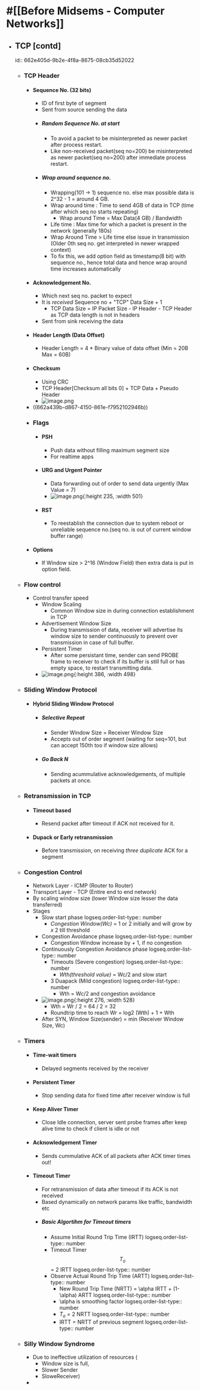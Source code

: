 # #[[Before Midsems - Computer Networks]]
- ## TCP [contd]
  id:: 662e405d-9b2e-4f8a-8675-08cb35d52022
	- ### TCP Header
		- #### Sequence No. (32 bits)
			- ID of first byte of segment
			- Sent from source sending the data
			- ##### Random Sequence No. at start
				- To avoid a packet to be misinterpreted as newer packet after process restart.
				- Like non-received packet(seq no=200) be misinterpreted as newer packet(seq no=200) after immediate process restart.
			- ##### Wrap around sequence no.
				- Wrapping(101 -> 1) sequence no. else max possible data is 2^32 - 1 = around 4 GB.
				- Wrap around time : Time to send 4GB of data in TCP (time after which seq no starts repeating)
					- Wrap around Time = Max Data(4 GB) / Bandwidth
				- Life time : Max time for which a packet is present in the network (generally 180s)
				- Wrap Around Time > Life time else issue in transmission (Older 0th seq no. get interpreted in newer wrapped context)
				- To fix this, we add option field as timestamp(8 bit) with sequence no., hence total data and hence wrap around time increases automatically
		- #### Acknowledgement No.
			- Which next seq no. packet to expect
			- It is _received_ Sequence no + "TCP" Data Size + 1
				- TCP Data Size = IP Packet Size - IP Header - TCP Header as TCP data length is not in headers
			- Sent from sink receiving the data
		- #### Header Length (Data Offset)
			- Header Length = 4 * Binary value of data offset (Min = 20B Max = 60B)
		- #### Checksum
			- Using CRC
			- TCP Header[Checksum all bits 0] + TCP Data + Pseudo Header
			- ![image.png](../assets/image_1714323901892_0.png)
		- ((662a439b-d867-4150-861e-f7952102946b))
		- ### Flags
			- #### PSH
				- Push data without filling maximum segment size
				- For realtime apps
			- #### URG and Urgent Pointer
				- Data forwarding out of order to send data urgently (Max Value = 7)
				- ![image.png](../assets/image_1714328155626_0.png){:height 235, :width 501}
			- #### RST
				- To reestablish the connection due to system reboot or unreliable sequence no.(seq no. is out of current window buffer range)
		- #### Options
			- If Window size > 2^16 (Window Field) then extra data is put in option field.
	- ### Flow control
		- Control transfer speed
			- Window Scaling
				- Common Window size in during connection establishment in TCP
			- Advertisement Window Size
				- During transmission of data, receiver will advertise its window size to sender continuously to prevent over transmission in case of full buffer.
			- Persistent Timer
				- After some persistant time, sender can send PROBE frame to receiver to check if its buffer is still full or has empty space, to restart transmitting data.
			- ![image.png](../assets/image_1714363872681_0.png){:height 386, :width 498}
	- ### Sliding Window Protocol
		- #### Hybrid Sliding Window Protocol
			- ##### Selective Repeat
				- Sender Window Size = Receiver Window Size
				- Accepts out of order segment (waiting for seq=101, but can accept 150th too if window size allows)
			- ##### Go Back N
				- Sending acummulative acknowledgements, of multiple packets at once.
	- ### Retransmission in TCP
		- #### Timeout based
			- Resend packet after timeout if ACK not received for it.
		- #### Dupack or Early retransmission
			- Before transmission, on receiving _three duplicate_ ACK for a segment
	- ### Congestion Control
		- Network Layer - ICMP (Router to Router)
		- Transport Layer - TCP (Entire end to end network)
		- By scaling window size (lower Window size lesser the data transferred)
		- Stages
			- Slow start phase
			  logseq.order-list-type:: number
				- _Congestion Window(Wc)_ = 1 or 2 initially and will grow by _x_ 2 till threshold
			- Congestion Avoidance phase
			  logseq.order-list-type:: number
				- Congestion Window increase by _+_ 1, if no congestion
			- Continuously Congestion Avoidance phase
			  logseq.order-list-type:: number
				- Timeouts (Severe congestion)
				  logseq.order-list-type:: number
					- _Wth(threshold value)_ = Wc/2 and slow start
				- 3 Duapack (Mild congestion)
				  logseq.order-list-type:: number
					- Wth = Wc/2 and congestion avoidance
			- ![image.png](../assets/image_1714380662623_0.png){:height 276, :width 528}
				- Wth = Wr / 2 = 64 / 2 = 32
				- Roundtrip time to reach Wr = log2 (Wth) + 1 + Wth
			- After SYN, Window Size(sender) = min (Receiver Window Size, Wc)
	- ### Timers
		- #### Time-wait timers
			- Delayed segments received by the receiver
		- #### Persistent Timer
			- Stop sending data for fixed time after receiver window is full
		- #### Keep Aliver Timer
			- Close Idle connection, server sent probe frames after keep alive time to check if client is idle or not
		- #### Acknowledgement Timer
			- Sends cummulative ACK of all packets after ACK timer times out!
		- #### Timeout Timer
			- For retransmission of data after timeout if its ACK is not received
			- Based dynamically on network params like traffic, bandwidth etc
			- ##### Basic Algortihm for Timeout timers
				- Assume Initial Round Trip Time (IRTT)
				  logseq.order-list-type:: number
				- Timeout Timer $$T_o$$ = 2 IRTT
				  logseq.order-list-type:: number
				- Observe Actual Round Trip Time (ARTT)
				  logseq.order-list-type:: number
					- New Round Trip Time (NRTT) = \alpha IRTT + (1- \alpha) ARTT
					  logseq.order-list-type:: number
					- \alpha is smoothing factor
					  logseq.order-list-type:: number
					- $T_o$ = 2 NRTT
					  logseq.order-list-type:: number
					- IRTT = NRTT of previous segment 
					  logseq.order-list-type:: number
	- ### Silly Window Syndrome
		- Due to ineffective utilization of resources (
			- Window size is full,
			- Slower Sender
			- SloweReceiver)
		-